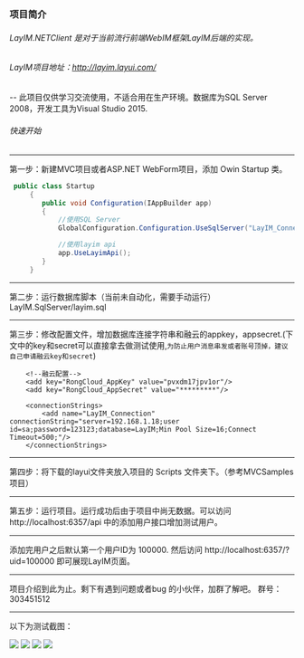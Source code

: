 ### 项目简介

###### LayIM.NETClient 是对于当前流行前端WebIM框架LayIM后端的实现。
###### LayIM项目地址：http://layim.layui.com/
-- 此项目仅供学习交流使用，不适合用在生产环境。数据库为SQL Server 2008，开发工具为Visual Studio 2015.

###### 快速开始
---
 第一步：新建MVC项目或者ASP.NET WebForm项目，添加 Owin Startup 类。
```c#
 public class Startup
     {
        public void Configuration(IAppBuilder app)
        {
            //使用SQL Server
            GlobalConfiguration.Configuration.UseSqlServer("LayIM_Connection");

            //使用layim api 
            app.UseLayimApi();
        }
     }
```

---
第二步：运行数据库脚本（当前未自动化，需要手动运行） LayIM.SqlServer/layim.sql

---
第三步：修改配置文件，增加数据库连接字符串和融云的appkey，appsecret.(下文中的key和secret可以直接拿去做测试使用,`为防止用户消息串发或者账号顶掉，建议自己申请融云key和secret`)

```
	<!--融云配置-->
    <add key="RongCloud_AppKey" value="pvxdm17jpv1or"/>
    <add key="RongCloud_AppSecret" value="*********"/>
```

```
    <connectionStrings>
		<add name="LayIM_Connection" connectionString="server=192.168.1.18;user id=sa;password=123123;database=LayIM;Min Pool Size=16;Connect Timeout=500;"/>
    </connectionStrings>
```

--- 
第四步：将下载的layui文件夹放入项目的 Scripts 文件夹下。（参考MVCSamples项目）

--- 
第五步：运行项目。运行成功后由于项目中尚无数据。可以访问 http://localhost:6357/api 中的添加用户接口增加测试用户。

--- 
添加完用户之后默认第一个用户ID为 100000. 然后访问 http://localhost:6357/?uid=100000 即可展现LayIM页面。

---
项目介绍到此为止。剩下有遇到问题或者bug 的小伙伴，加群了解吧。 群号：303451512 

--- 
以下为测试截图：

![](http://img1.gurucv.com/image/2017/6/19/f045156db6744b5eb0c7e2598308c2e1.png)
![](http://img1.gurucv.com/image/2017/6/19/b64e793eec3a48fa9f060213970477c7.png)
![](http://img1.gurucv.com/image/2017/6/19/4dd5e0f5a658479fb3895c206c4796fe.png)
![](http://img1.gurucv.com/image/2017/6/19/deee85dd76c2444abe266110811a0b57.png)
